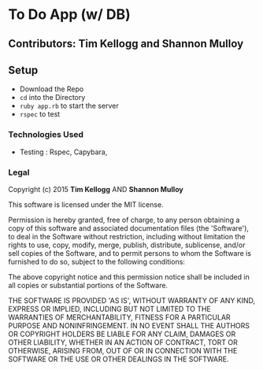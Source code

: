 #	To Do App (w/ DB)
##	Contributors: **Tim Kellogg** and **Shannon Mulloy**

##	Setup

* Download the Repo
* `cd` into the Directory
* `ruby app.rb` to start the server
* `rspec` to test

###	Technologies Used
* Testing : Rspec, Capybara,


###	Legal
Copyright (c) 2015 **Tim Kellogg** AND **Shannon Mulloy**

This software is licensed under the MIT license.

Permission is hereby granted, free of charge, to any person obtaining a copy of this software and associated documentation files (the 'Software'), to deal in the Software without restriction, including without limitation the rights to use, copy, modify, merge, publish, distribute, sublicense, and/or sell copies of the Software, and to permit persons to whom the Software is furnished to do so, subject to the following conditions:

The above copyright notice and this permission notice shall be included in all copies or substantial portions of the Software.

THE SOFTWARE IS PROVIDED 'AS IS', WITHOUT WARRANTY OF ANY KIND, EXPRESS OR IMPLIED, INCLUDING BUT NOT LIMITED TO THE WARRANTIES OF MERCHANTABILITY, FITNESS FOR A PARTICULAR PURPOSE AND NONINFRINGEMENT. IN NO EVENT SHALL THE AUTHORS OR COPYRIGHT HOLDERS BE LIABLE FOR ANY CLAIM, DAMAGES OR OTHER LIABILITY, WHETHER IN AN ACTION OF CONTRACT, TORT OR OTHERWISE, ARISING FROM, OUT OF OR IN CONNECTION WITH THE SOFTWARE OR THE USE OR OTHER DEALINGS IN THE SOFTWARE.
